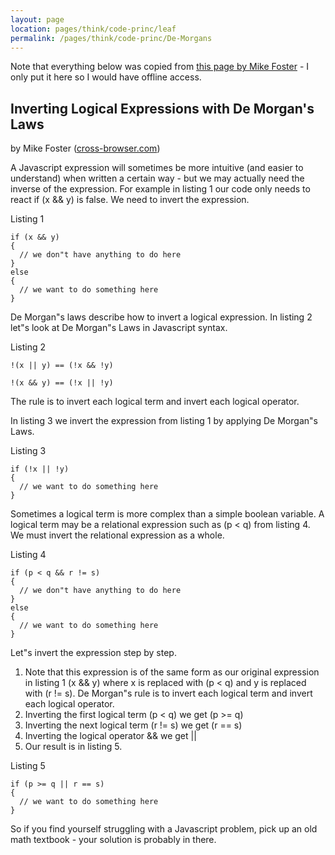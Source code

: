 ```yaml
---
layout: page
location: pages/think/code-princ/leaf
permalink: /pages/think/code-princ/De-Morgans
---
```


Note that everything below was copied from [this page by Mike Foster](http://ix.cs.uoregon.edu/~michaelh/111/misc/inverting-logical-exprs.html) - I only put it here so I would have offline access.

## Inverting Logical Expressions with De Morgan's Laws

by Mike Foster ([cross-browser.com](https://cross-browser.com/))

A Javascript expression will sometimes be more intuitive (and easier to understand) when written a certain way - but we may actually need the inverse of the expression. For example in listing 1 our code only needs to react if (x && y) is false. We need to invert the expression.

Listing 1

```
if (x && y)
{
  // we don"t have anything to do here
}
else
{
  // we want to do something here
}
```

De Morgan"s laws describe how to invert a logical expression. In listing 2 let"s look at De Morgan"s Laws in Javascript syntax.

Listing 2
```
!(x || y) == (!x && !y)

!(x && y) == (!x || !y)
```

The rule is to invert each logical term and invert each logical operator.

In listing 3 we invert the expression from listing 1 by applying De Morgan"s Laws.

Listing 3

```
if (!x || !y)
{
  // we want to do something here
}
```

Sometimes a logical term is more complex than a simple boolean variable. A logical term may be a relational expression such as (p < q) from listing 4. We must invert the relational expression as a whole.

Listing 4

```
if (p < q && r != s)
{
  // we don"t have anything to do here
}
else
{
  // we want to do something here
}
```

Let"s invert the expression step by step.

1. Note that this expression is of the same form as our original expression in listing 1 (x && y) where x is replaced with (p < q) and y is replaced with (r != s). De Morgan"s rule is to invert each logical term and invert each logical operator.
2. Inverting the first logical term (p < q) we get (p >= q)
3. Inverting the next logical term (r != s) we get (r == s)
4. Inverting the logical operator && we get ||
5. Our result is in listing 5.

Listing 5

```
if (p >= q || r == s)
{
  // we want to do something here
}
```

So if you find yourself struggling with a Javascript problem, pick up an old math textbook - your solution is probably in there.
